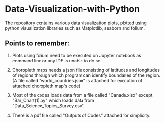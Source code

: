 # Data-Visualization-with-Python
The repository contains various data visualization plots, plotted using python visualization libraries such as Matplotlib, seaborn and folium.

## Points to remember:
1. Plots using folium need to be executed on Jupyter notebook as command line or any IDE is unable to do so.

2. Choropleth maps needs a json file consisting of latitudes and longitudes of regions through which program can identify boundaries of the region. (A file called "world_countries.json" is attached for execution of attached choropleth map's code)

3. Most of the codes loads data from a file called "Canada.xlsx" except "Bar_Chart(1).py" which loads data from "Data_Science_Topics_Survey.csv".

4. There is a pdf file called "Outputs of Codes" attached for simplicity.
